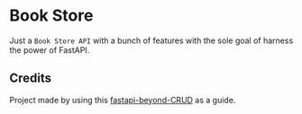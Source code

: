 # Book Store
Just a `Book Store API` with a bunch of features with the sole goal of harness the power of FastAPI.

## Credits
Project made by using this [fastapi-beyond-CRUD](https://github.com/jod35/fastapi-beyond-CRUD/tree/main) as a guide.
